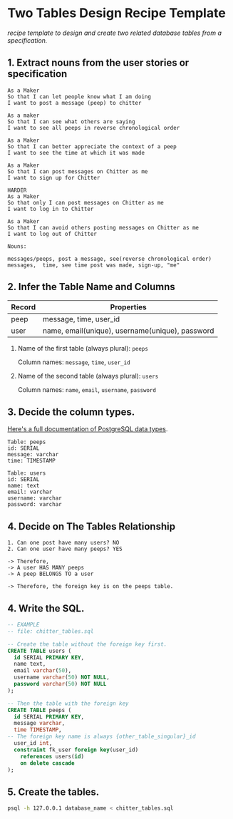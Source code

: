 # Two Tables Design Recipe Template

_recipe template to design and create two related database tables from a specification._

## 1. Extract nouns from the user stories or specification

```
As a Maker
So that I can let people know what I am doing
I want to post a message (peep) to chitter

As a maker
So that I can see what others are saying
I want to see all peeps in reverse chronological order

As a Maker
So that I can better appreciate the context of a peep
I want to see the time at which it was made

As a Maker
So that I can post messages on Chitter as me
I want to sign up for Chitter

HARDER
As a Maker
So that only I can post messages on Chitter as me
I want to log in to Chitter

As a Maker
So that I can avoid others posting messages on Chitter as me
I want to log out of Chitter
```

```
Nouns:

messages/peeps, post a message, see(reverse chronological order) messages,  time, see time post was made, sign-up, "me"
```

## 2. Infer the Table Name and Columns

| Record                | Properties          |
| --------------------- | ------------------  |
| peep                  | message, time, user_id
| user                  | name, email(unique), username(unique), password

1. Name of the first table (always plural): `peeps` 

    Column names: `message`, `time`, `user_id`

2. Name of the second table (always plural): `users` 

    Column names: `name`, `email`, `username`, `password`

## 3. Decide the column types.

[Here's a full documentation of PostgreSQL data types](https://www.postgresql.org/docs/current/datatype.html).

```
Table: peeps
id: SERIAL
message: varchar
time: TIMESTAMP

Table: users
id: SERIAL
name: text
email: varchar
username: varchar
password: varchar
```

## 4. Decide on The Tables Relationship

```
1. Can one post have many users? NO
2. Can one user have many peeps? YES

-> Therefore,
-> A user HAS MANY peeps
-> A peep BELONGS TO a user

-> Therefore, the foreign key is on the peeps table.
```

## 4. Write the SQL.

```sql
-- EXAMPLE
-- file: chitter_tables.sql

-- Create the table without the foreign key first.
CREATE TABLE users (
  id SERIAL PRIMARY KEY,
  name text,
  email varchar(50),
  username varchar(50) NOT NULL,
  password varchar(50) NOT NULL
);

-- Then the table with the foreign key
CREATE TABLE peeps (
  id SERIAL PRIMARY KEY,
  message varchar,
  time TIMESTAMP,
-- The foreign key name is always {other_table_singular}_id
  user_id int,
  constraint fk_user foreign key(user_id)
    references users(id)
    on delete cascade
);

```

## 5. Create the tables.

```bash
psql -h 127.0.0.1 database_name < chitter_tables.sql
```